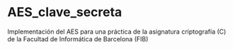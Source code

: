 # AES_clave_secreta
Implementación del AES para una práctica de la asignatura criptografía (C) de la Facultad de Informática de Barcelona (FIB)
